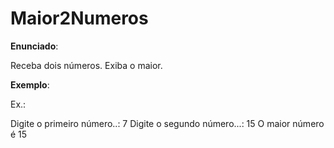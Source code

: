 # Maior2Numeros

**Enunciado**:

Receba dois números. Exiba o maior.

**Exemplo**:

Ex.:

Digite o primeiro número..: 7
Digite o segundo número...: 15
O maior número é 15